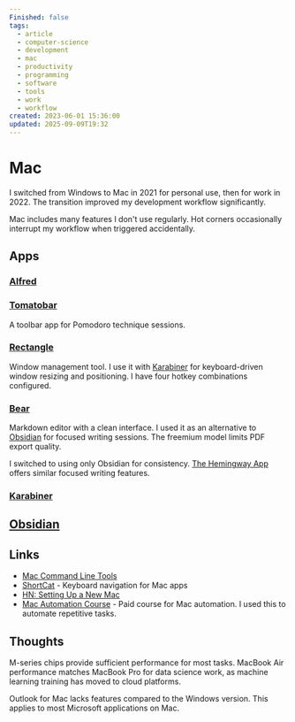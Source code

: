 ```yaml
---
Finished: false
tags:
  - article
  - computer-science
  - development
  - mac
  - productivity
  - programming
  - software
  - tools
  - work
  - workflow
created: 2023-06-01 15:36:00
updated: 2025-09-09T19:32
---
```


# Mac
I switched from Windows to Mac in 2021 for personal use, then for work in 2022. The transition improved my development workflow significantly.

Mac includes many features I don't use regularly. Hot corners occasionally interrupt my workflow when triggered accidentally. 


## Apps

### [Alfred](Alfred.md)



### [Tomatobar](https://github.com/ivoronin/TomatoBar)

A toolbar app for Pomodoro technique sessions. 

### [Rectangle](https://rectangleapp.com/)

Window management tool. I use it with [Karabiner](Karabiner.md) for keyboard-driven window resizing and positioning. I have four hotkey combinations configured. 

### [Bear](https://bear.app/)

Markdown editor with a clean interface. I used it as an alternative to [Obsidian](../Obsidian/Obsidian.md) for focused writing sessions. The freemium model limits PDF export quality.

I switched to using only Obsidian for consistency. [The Hemingway App](https://hemingwayapp.com/) offers similar focused writing features.

### [Karabiner](Karabiner.md)


## [Obsidian](../Obsidian/Obsidian.md)


## Links

- [Mac Command Line Tools](https://saurabhs.org/advanced-macos-commands)
- [ShortCat](https://shortcat.app/download) - Keyboard navigation for Mac apps
- [HN: Setting Up a New Mac](https://news.ycombinator.com/item?id=39163708)
- [Mac Automation Course](https://macos.nikiv.dev/) - Paid course for Mac automation. I used this to automate repetitive tasks.  

## Thoughts

M-series chips provide sufficient performance for most tasks. MacBook Air performance matches MacBook Pro for data science work, as machine learning training has moved to cloud platforms.

Outlook for Mac lacks features compared to the Windows version. This applies to most Microsoft applications on Mac. 


 